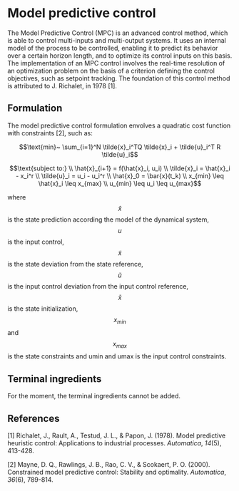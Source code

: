 # Model predictive control

The Model Predictive Control (MPC) is an advanced control method, which is able to control multi-inputs and multi-output systems. It uses an internal model of the process to be controlled, enabling it to predict its behavior over a certain horizon length, and to optimize its control inputs on this basis. The implementation of an MPC control involves the real-time resolution of an optimization problem on the basis of a criterion defining the control objectives, such as setpoint tracking. The foundation of this control method is attributed to J. Richalet, in 1978 \[1].

## Formulation

The model predictive control formulation envolves a quadratic cost function with constraints \[2], such as:

```math
\text{min}~ \sum_{i=1}^N \tilde{x}_i^TQ \tilde{x}_i + \tilde{u}_i^T R \tilde{u}_i
```

```math
\text{subject to:} \\ \hat{x}_{i+1} = f(\hat{x}_i, u_i) \\ \tilde{x}_i = \hat{x}_i -  x_i^r \\ \tilde{u}_i = u_i - u_i^r \\ \hat{x}_0 =  \bar{x}(t_k) \\ x_{min} \leq \hat{x}_i \leq x_{max} \\ u_{min} \leq u_i \leq u_{max}
```

where $$\hat{x}$$ is the state prediction according the model of the dynamical system, $$u$$is the input control, $$\tilde{x}$$ is the state deviation from the state reference, $$\tilde{u}$$ is the input control deviation from the input control reference, $$\bar{x}$$ is the state initialization, $$x_{min}$$ and $$x_{max}$$ is the state constraints and umin and umax is the input control constraints.

## Terminal ingredients

For the moment, the terminal ingredients cannot be added.

## References

\[1] Richalet, J., Rault, A., Testud, J. L., & Papon, J. (1978). Model predictive heuristic control: Applications to industrial processes. _Automatica_, _14_(5), 413-428.

\[2] Mayne, D. Q., Rawlings, J. B., Rao, C. V., & Scokaert, P. O. (2000). Constrained model predictive control: Stability and optimality. _Automatica_, _36_(6), 789-814.